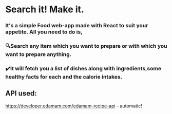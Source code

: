 # Search it! Make it.
### It's a simple Food web-app made with React to suit your appetite. All you need to do is,
### 🔍Search any item which you want to prepare or with which you want to prepare anything.
### ✔️It will fetch you a list of dishes along with ingredients,some healthy facts for each and the calorie intakes.

## API used:
https://developer.edamam.com/edamam-recipe-api - automatic!